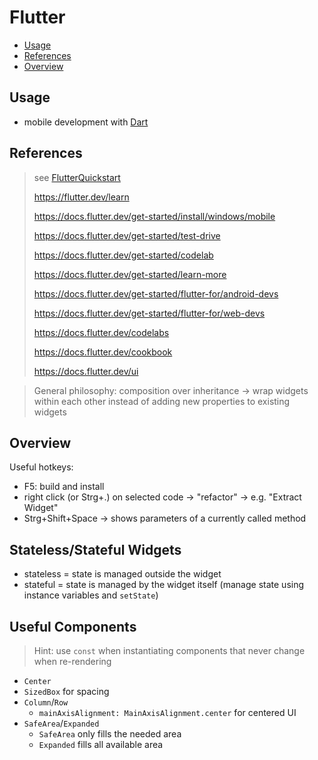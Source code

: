 # Flutter

- [Usage](#usage)
- [References](#references)
- [Overview](#overview)

## Usage

- mobile development with [Dart](./Dart.md)

## References

> see [FlutterQuickstart](./FlutterQuickstart.md#referenzen)
>
> https://flutter.dev/learn
>
> https://docs.flutter.dev/get-started/install/windows/mobile
>
> https://docs.flutter.dev/get-started/test-drive
>
> https://docs.flutter.dev/get-started/codelab
>
> https://docs.flutter.dev/get-started/learn-more
>
> https://docs.flutter.dev/get-started/flutter-for/android-devs
>
> https://docs.flutter.dev/get-started/flutter-for/web-devs
>
> https://docs.flutter.dev/codelabs
>
> https://docs.flutter.dev/cookbook
>
> https://docs.flutter.dev/ui

> General philosophy: composition over inheritance -> wrap widgets within each other instead of adding new properties to existing widgets

## Overview

Useful hotkeys:
- F5: build and install
- right click (or Strg+.) on selected code -> "refactor" -> e.g. "Extract Widget"
- Strg+Shift+Space -> shows parameters of a currently called method

## Stateless/Stateful Widgets

- stateless = state is managed outside the widget
- stateful = state is managed by the widget itself (manage state using instance variables and `setState`)

## Useful Components

> Hint: use `const` when instantiating components that never change when re-rendering

- `Center`
- `SizedBox` for spacing
- `Column`/`Row`
  - `mainAxisAlignment: MainAxisAlignment.center` for centered UI
- `SafeArea`/`Expanded`
  - `SafeArea` only fills the needed area
  - `Expanded` fills all available area
